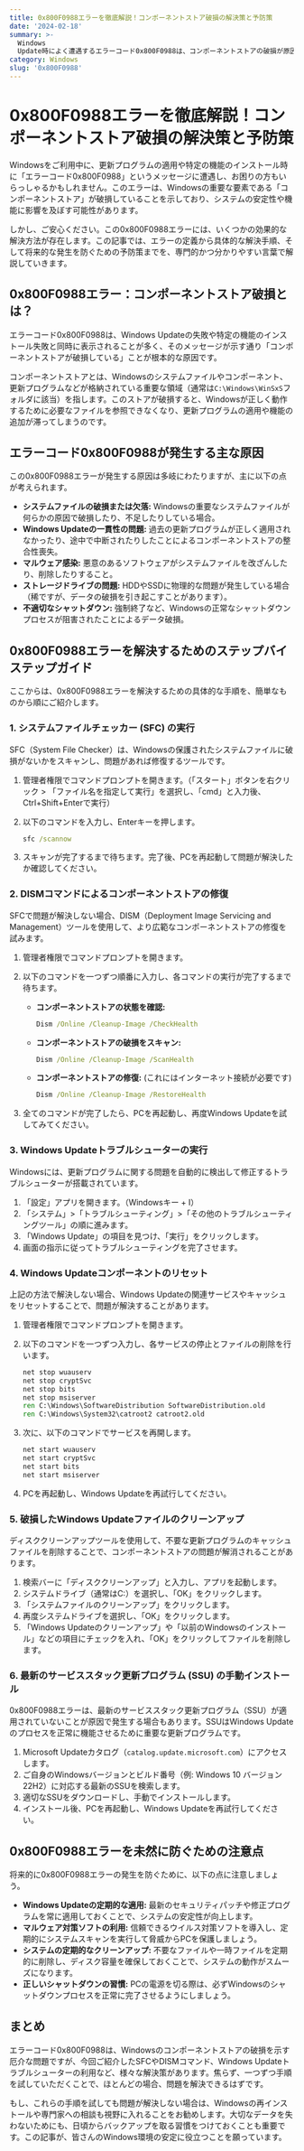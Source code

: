 ```yaml
---
title: 0x800F0988エラーを徹底解説！コンポーネントストア破損の解決策と予防策
date: '2024-02-18'
summary: >-
  Windows
  Update時によく遭遇するエラーコード0x800F0988は、コンポーネントストアの破損が原因です。この記事では、このエラーの定義、原因、そして効果的な解決方法をステップバイステップでご紹介します。
category: Windows
slug: '0x800F0988'
---
```


# 0x800F0988エラーを徹底解説！コンポーネントストア破損の解決策と予防策

Windowsをご利用中に、更新プログラムの適用や特定の機能のインストール時に「エラーコード0x800F0988」というメッセージに遭遇し、お困りの方もいらっしゃるかもしれません。このエラーは、Windowsの重要な要素である「コンポーネントストア」が破損していることを示しており、システムの安定性や機能に影響を及ぼす可能性があります。

しかし、ご安心ください。この0x800F0988エラーには、いくつかの効果的な解決方法が存在します。この記事では、エラーの定義から具体的な解決手順、そして将来的な発生を防ぐための予防策までを、専門的かつ分かりやすい言葉で解説していきます。

## 0x800F0988エラー：コンポーネントストア破損とは？

エラーコード0x800F0988は、Windows Updateの失敗や特定の機能のインストール失敗と同時に表示されることが多く、そのメッセージが示す通り「コンポーネントストアが破損している」ことが根本的な原因です。

コンポーネントストアとは、Windowsのシステムファイルやコンポーネント、更新プログラムなどが格納されている重要な領域（通常は`C:\Windows\WinSxS`フォルダに該当）を指します。このストアが破損すると、Windowsが正しく動作するために必要なファイルを参照できなくなり、更新プログラムの適用や機能の追加が滞ってしまうのです。

## エラーコード0x800F0988が発生する主な原因

この0x800F0988エラーが発生する原因は多岐にわたりますが、主に以下の点が考えられます。

*   **システムファイルの破損または欠落:** Windowsの重要なシステムファイルが何らかの原因で破損したり、不足したりしている場合。
*   **Windows Updateの一貫性の問題:** 過去の更新プログラムが正しく適用されなかったり、途中で中断されたりしたことによるコンポーネントストアの整合性喪失。
*   **マルウェア感染:** 悪意のあるソフトウェアがシステムファイルを改ざんしたり、削除したりすること。
*   **ストレージドライブの問題:** HDDやSSDに物理的な問題が発生している場合（稀ですが、データの破損を引き起こすことがあります）。
*   **不適切なシャットダウン:** 強制終了など、Windowsの正常なシャットダウンプロセスが阻害されたことによるデータ破損。

## 0x800F0988エラーを解決するためのステップバイステップガイド

ここからは、0x800F0988エラーを解決するための具体的な手順を、簡単なものから順にご紹介します。

### 1. システムファイルチェッカー (SFC) の実行

SFC（System File Checker）は、Windowsの保護されたシステムファイルに破損がないかをスキャンし、問題があれば修復するツールです。

1.  管理者権限でコマンドプロンプトを開きます。（「スタート」ボタンを右クリック > 「ファイル名を指定して実行」を選択し、「cmd」と入力後、Ctrl+Shift+Enterで実行）
2.  以下のコマンドを入力し、Enterキーを押します。

    ```cmd
    sfc /scannow
    ```

3.  スキャンが完了するまで待ちます。完了後、PCを再起動して問題が解決したか確認してください。

### 2. DISMコマンドによるコンポーネントストアの修復

SFCで問題が解決しない場合、DISM（Deployment Image Servicing and Management）ツールを使用して、より広範なコンポーネントストアの修復を試みます。

1.  管理者権限でコマンドプロンプトを開きます。
2.  以下のコマンドを一つずつ順番に入力し、各コマンドの実行が完了するまで待ちます。

    *   **コンポーネントストアの状態を確認:**
        ```cmd
        Dism /Online /Cleanup-Image /CheckHealth
        ```
    *   **コンポーネントストアの破損をスキャン:**
        ```cmd
        Dism /Online /Cleanup-Image /ScanHealth
        ```
    *   **コンポーネントストアの修復:** (これにはインターネット接続が必要です)
        ```cmd
        Dism /Online /Cleanup-Image /RestoreHealth
        ```

3.  全てのコマンドが完了したら、PCを再起動し、再度Windows Updateを試してみてください。

### 3. Windows Updateトラブルシューターの実行

Windowsには、更新プログラムに関する問題を自動的に検出して修正するトラブルシューターが搭載されています。

1.  「設定」アプリを開きます。（Windowsキー + I）
2.  「システム」>「トラブルシューティング」>「その他のトラブルシューティングツール」の順に進みます。
3.  「Windows Update」の項目を見つけ、「実行」をクリックします。
4.  画面の指示に従ってトラブルシューティングを完了させます。

### 4. Windows Updateコンポーネントのリセット

上記の方法で解決しない場合、Windows Updateの関連サービスやキャッシュをリセットすることで、問題が解決することがあります。

1.  管理者権限でコマンドプロンプトを開きます。
2.  以下のコマンドを一つずつ入力し、各サービスの停止とファイルの削除を行います。

    ```cmd
    net stop wuauserv
    net stop cryptSvc
    net stop bits
    net stop msiserver
    ren C:\Windows\SoftwareDistribution SoftwareDistribution.old
    ren C:\Windows\System32\catroot2 catroot2.old
    ```

3.  次に、以下のコマンドでサービスを再開します。

    ```cmd
    net start wuauserv
    net start cryptSvc
    net start bits
    net start msiserver
    ```

4.  PCを再起動し、Windows Updateを再試行してください。

### 5. 破損したWindows Updateファイルのクリーンアップ

ディスククリーンアップツールを使用して、不要な更新プログラムのキャッシュファイルを削除することで、コンポーネントストアの問題が解消されることがあります。

1.  検索バーに「ディスククリーンアップ」と入力し、アプリを起動します。
2.  システムドライブ（通常はC:）を選択し、「OK」をクリックします。
3.  「システムファイルのクリーンアップ」をクリックします。
4.  再度システムドライブを選択し、「OK」をクリックします。
5.  「Windows Updateのクリーンアップ」や「以前のWindowsのインストール」などの項目にチェックを入れ、「OK」をクリックしてファイルを削除します。

### 6. 最新のサービススタック更新プログラム (SSU) の手動インストール

0x800F0988エラーは、最新のサービススタック更新プログラム（SSU）が適用されていないことが原因で発生する場合もあります。SSUはWindows Updateのプロセスを正常に機能させるために重要な更新プログラムです。

1.  Microsoft Updateカタログ（`catalog.update.microsoft.com`）にアクセスします。
2.  ご自身のWindowsバージョンとビルド番号（例: Windows 10 バージョン22H2）に対応する最新のSSUを検索します。
3.  適切なSSUをダウンロードし、手動でインストールします。
4.  インストール後、PCを再起動し、Windows Updateを再試行してください。

## 0x800F0988エラーを未然に防ぐための注意点

将来的に0x800F0988エラーの発生を防ぐために、以下の点に注意しましょう。

*   **Windows Updateの定期的な適用:** 最新のセキュリティパッチや修正プログラムを常に適用しておくことで、システムの安定性が向上します。
*   **マルウェア対策ソフトの利用:** 信頼できるウイルス対策ソフトを導入し、定期的にシステムスキャンを実行して脅威からPCを保護しましょう。
*   **システムの定期的なクリーンアップ:** 不要なファイルや一時ファイルを定期的に削除し、ディスク容量を確保しておくことで、システムの動作がスムーズになります。
*   **正しいシャットダウンの習慣:** PCの電源を切る際は、必ずWindowsのシャットダウンプロセスを正常に完了させるようにしましょう。

## まとめ

エラーコード0x800F0988は、Windowsのコンポーネントストアの破損を示す厄介な問題ですが、今回ご紹介したSFCやDISMコマンド、Windows Updateトラブルシューターの利用など、様々な解決策があります。焦らず、一つずつ手順を試していただくことで、ほとんどの場合、問題を解決できるはずです。

もし、これらの手順を試しても問題が解決しない場合は、Windowsの再インストールや専門家への相談も視野に入れることをお勧めします。大切なデータを失わないためにも、日頃からバックアップを取る習慣をつけておくことも重要です。この記事が、皆さんのWindows環境の安定に役立つことを願っています。
